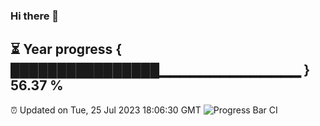 ### Hi there 👋
⏳ Year progress { ████████████████▁▁▁▁▁▁▁▁▁▁▁▁▁▁ } 56.37 %
---
⏰ Updated on Tue, 25 Jul 2023 18:06:30 GMT
![Progress Bar CI](https://github.com/Moyi321/Moyi321/workflows/Progress%20Bar%20CI/badge.svg)
